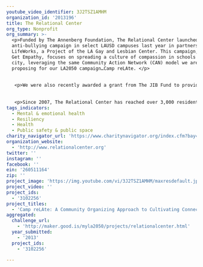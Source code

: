 ```yaml
---
youtube_video_identifier: 3J2TSZ1AMHM
organization_id: '2013196'
title: The Relational Center
org_type: Nonprofit
org_summary: >-
  <p>Funded by The Annenberg Foundation, The Relational Center launched a pilot
  anti-bullying campaign in select LAUSD campuses last year in partnership with
  LifeWorks, a Project of the LA Gay and Lesbian Center. This campaign, called
  Get Empathy, focuses on spreading a culture of compassion in schools in our
  city, leveraging the same Community Action Network (CAN) model we are
  proposing for our LA2050 campaign…Camp reLAte. </p>
   
   
   <p>We were also recently awarded a grant from The JIB Fund to provide training and community capacity support to groups and organizations in LA working toward social justice and nonviolence for Angelenos who identify as transgender.</p>
   
   
   <p>Since 2007, The Relational Center has reached over 3,000 residents of Greater Los Angeles with a broad-based social health strategy that includes mental health care, workforce development for service providers and community organizers, social action campaigns, public dialogue facilitation and capacity building support. </p>
tags_indicators:
  - Mental & emotional health
  - Resiliency
  - Health
  - Public safety & public space
charity_navigator_url: 'https://www.charitynavigator.org/index.cfm?bay=search.profile&ein=260511164'
organization_website:
  - 'http://www.relationalcenter.org'
twitter: ''
instagram: ''
facebook: ''
ein: '260511164'
zip: ''
project_image: 'https://img.youtube.com/vi/3J2TSZ1AMHM/maxresdefault.jpg'
project_video: ''
project_ids:
  - '3102256'
project_titles:
  - 'Camp reLAte: A Community Organizing Approach to Cultivating Connectedness'
aggregated:
  challenge_url:
    - 'http://maker.good.is/myla2050/projects/relationalcenter.html'
  year_submitted:
    - '2013'
  project_ids:
    - '3102256'

---
```

